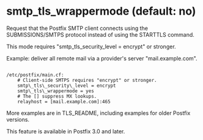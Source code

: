 # smtp_tls_wrappermode (default: no)
 Request that the Postfix SMTP client connects using the
SUBMISSIONS/SMTPS protocol instead of using the STARTTLS command. 


 This mode requires "smtp\_tls\_security\_level = encrypt" or
stronger. 


 Example: deliver all remote mail via a provider's server
"mail.example.com". 



```

/etc/postfix/main.cf:
    # Client-side SMTPS requires "encrypt" or stronger.
    smtp\_tls\_security\_level = encrypt
    smtp\_tls\_wrappermode = yes
    # The [] suppress MX lookups.
    relayhost = [mail.example.com]:465

```

 More examples are in TLS\_README, including examples for older
Postfix versions. 


 This feature is available in Postfix 3.0 and later. 



